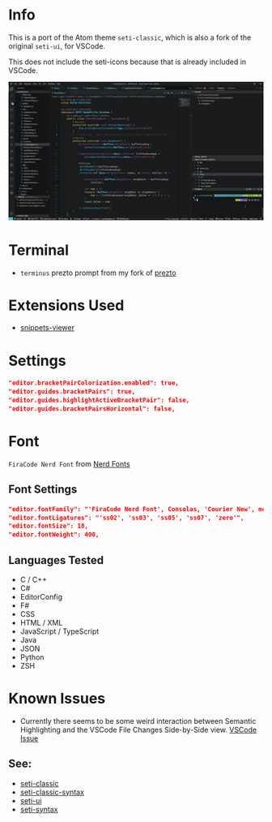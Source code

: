 # Info
This is a port of the Atom theme `seti-classic`, which is also a fork of the original `seti-ui`, for VSCode.

This does not include the seti-icons because that is already included in VSCode.

![Screenshot](images/screenshot.png)

# Terminal
- `terminus` prezto prompt from my fork of [prezto](https://github.com/ecool/prezto)

# Extensions Used
- [snippets-viewer](https://marketplace.visualstudio.com/items?itemName=RandomFractalsInc.snippets-viewer)

# Settings
```json
"editor.bracketPairColorization.enabled": true,
"editor.guides.bracketPairs": true,
"editor.guides.highlightActiveBracketPair": false,
"editor.guides.bracketPairsHorizontal": false,
```

# Font
`FiraCode Nerd Font` from [Nerd Fonts](https://www.nerdfonts.com)

## Font Settings
```json
"editor.fontFamily": "'FiraCode Nerd Font', Consolas, 'Courier New', monospace",
"editor.fontLigatures": "'ss02', 'ss03', 'ss05', 'ss07', 'zero'",
"editor.fontSize": 18,
"editor.fontWeight": 400,
```

## Languages Tested
- C / C++
- C#
- EditorConfig
- F#
- CSS
- HTML / XML
- JavaScript / TypeScript
- Java
- JSON
- Python
- ZSH

# Known Issues
- Currently there seems to be some weird interaction between Semantic Highlighting and the VSCode File Changes Side-by-Side view. [VSCode Issue](https://github.com/microsoft/vscode/issues/126722)

## See:
- [seti-classic](https://github.com/vermotr/seti-classic)
- [seti-classic-syntax](https://github.com/vermotr/seti-classic-syntax)
- [seti-ui](https://github.com/jesseweed/seti-ui)
- [seti-syntax](https://github.com/jesseweed/seti-syntax)
